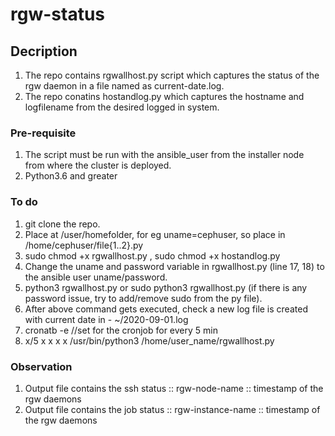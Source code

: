 # rgw-status

## Decription
1. The repo contains rgwallhost.py script which captures the status of the rgw daemon in a file named as current-date.log.
2. The repo conatins hostandlog.py which captures the hostname and logfilename from the desired logged in system.

### Pre-requisite
1. The script must be run with the ansible_user from the installer node from where the cluster is deployed.
2. Python3.6 and greater

### To do
1. git clone the repo.
2. Place at /user/homefolder, for eg uname=cephuser, so place in /home/cephuser/file{1..2}.py
3. sudo chmod +x rgwallhost.py , sudo chmod +x hostandlog.py
4. Change the uname and password variable in rgwallhost.py (line 17, 18) to the ansible user uname/password.
5. python3 rgwallhost.py  or sudo python3 rgwallhost.py (if there is any password issue, try to add/remove sudo from the py file).
6. After above command gets executed, check a new log file is created with current date in -  ~/2020-09-01.log
7. cronatb -e //set for the cronjob for every 5 min
8. x/5 x x x x /usr/bin/python3 /home/user_name/rgwallhost.py

### Observation
1. Output file contains the ssh status :: rgw-node-name ::  timestamp of the rgw daemons
2. Output file contains the job status :: rgw-instance-name ::  timestamp of the rgw daemons


